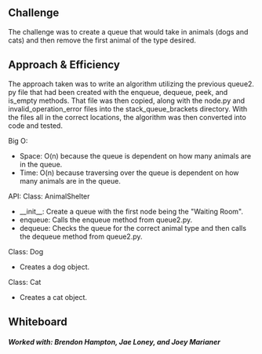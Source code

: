 ## Challenge
The challenge was to create a queue that would take in animals (dogs and cats)
and then remove the first animal of the type desired.

## Approach & Efficiency
The approach taken was to write an algorithm utilizing the previous queue2.
py file that had been created with the enqueue, dequeue, peek, and is_empty
methods.  That file was then copied, along with the node.py and
invalid_operation_error files into the stack_queue_brackets directory.  With
the files all in the correct locations, the algorithm was then converted
into code and tested.

Big O:
* Space: O(n) because the queue is dependent on how many animals are in the
  queue.
* Time: O(n) because traversing over the queue is dependent on how many
  animals are in the queue.

API:
Class: AnimalShelter
* \_\_init__: Create a queue with the first node being the "Waiting Room".
* enqueue: Calls the enqueue method from queue2.py.
* dequeue: Checks the queue for the correct animal type and then calls the
  dequeue method from queue2.py.

Class: Dog
* Creates a dog object.

Class: Cat
* Creates a cat object.

## Whiteboard


##### Worked with: Brendon Hampton, Jae Loney, and Joey Marianer
